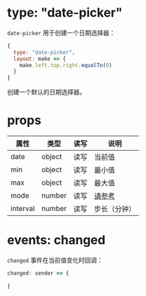 # type: "date-picker"

`date-picker` 用于创建一个日期选择器：

```js
{
  type: "date-picker",
  layout: make => {
    make.left.top.right.equalTo(0)
  }
}
```

创建一个默认的日期选择器。

# props

属性 | 类型 | 读写 | 说明
---|---|---|---
date | object | 读写 | 当前值
min | object | 读写 | 最小值
max | object | 读写 | 最大值
mode | number | 读写 | [请参考](https://developer.apple.com/documentation/uikit/uidatepickermode)
interval | number | 读写 | 步长（分钟）

# events: changed

`changed` 事件在当前值变化时回调：

```js
changed: sender => {
  
}
```